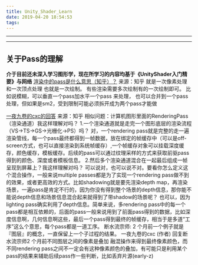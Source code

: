 ```yaml
---
title: Unity_Shader_Learn
date: 2019-04-20 18:54:53
tags:
---
```

- - -
- - -
## 关于Pass的理解
**介于目前还未深入学习图形学，现在所学习的内容均基于《UnityShader入门精要》与网络**
[渲染中的pass是什么意思（知乎）？](https://www.zhihu.com/question/40306111)
来源：知乎
就是一次像素处理和一次顶点处理
也就是一次绘制。
有些渲染需要多次绘制有的一次绘制即可。
比如说模糊，可以垂直一个pass加水平一个pass 来处理，
也可以合并到一个pass处理，但如果是sm2，受到限制可能必须拆开成为两个pass才能做

[一夜九卷的cxc的回答](https://www.zhihu.com/question/305707508/answer/596008426)
来源：知乎
相似问题：计算机图形里面的RenderingPass（渲染通道）我这样理解对吗？
1.一个渲染通道就是走完一个图形底层的渲染流程（VS->TS->GS->光栅化->PS）吗？
    对，一个rendering pass就是完整的走一遍渲染管线，每一个pass最终都得到一帧数据，放在绑定的帧缓存中（可以是off-screen方式，也可以直接渲染到系统帧缓存）,一个帧缓存对象可以挂载深度缓存，颜色缓存，模板缓存。后续的pass可以通过纹理采样的方式来获取前驱pass得到的颜色、深度或者模板信息。
    2.然后多个渲染通道混合在一起最后组成一帧呈现到屏幕上？我这样理解对吗？
    可以说对，也可以说不对。要看你怎么定义这个混合操作，一般来说multiple passes都是为了实现一个rendering pass做不到的效果，或者更高效的方式。比如shadowing就是要先渲染depth map，再渲染场景，一遍pass是肯定不行的，因为你没有得到整个场景的depth信息，那你能不能说depth信息和场景信息混合起来就得到了带shadow的场景呢？ 也可以，因为lighting pass确实利用了depth信息。简单来说，多rendering pass中的每一个pass都是相互依赖的，后面的pass一般来说用到了前面pass得到的数据，比如深度信息啊，几何信息啊这些，最后一个pass得到最终的帧缓存，相当于是多道“工序”这么个意思，每个pass都是一道工序。
    断水流宗师: 2 个月前一个例子就是『图层』的概念，一直保留上一个子过程的结果。
    一夜九卷的cxc (作者) 回复断水流宗师2 个月前不同图层之间的像素是叠加 融混操作来得到最终像素颜色，而不同rendering pass之间不一定会有这种像素颜色的叠加，有可能只是利用某个pass的结果来辅助后续pass作一些判断，比如丢弃片源(early-z)